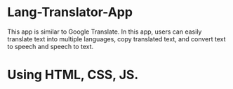 # Lang-Translator-App
This app is similar to Google Translate. In this app, users can easily translate text into multiple languages, copy translated text, and convert text to speech and speech to text.
# Using HTML, CSS, JS.
